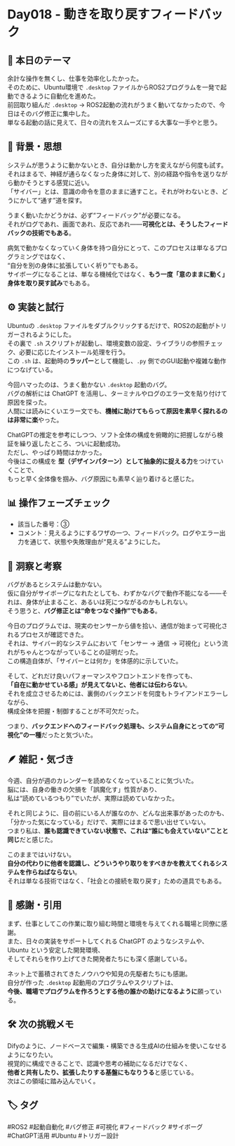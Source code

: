 # Day018 - 動きを取り戻すフィードバック

## 🎯 本日のテーマ
余計な操作を無くし、仕事を効率化したかった。  
そのために、Ubuntu環境で `.desktop` ファイルからROS2プログラムを一発で起動できるように自動化を進めた。  
前回取り組んだ `.desktop` → ROS2起動の流れがうまく動いてなかったので、今日はそのバグ修正に集中した。  
単なる起動の話に見えて、日々の流れをスムーズにする大事な一手やと思う。

## 🧠 背景・思想
システムが思うように動かないとき、自分は動かし方を変えながら何度も試す。  
それはまるで、神経が通らなくなった身体に対して、別の経路や指令を送りながら動かそうとする感覚に近い。  
「サイバー」とは、意識の命令を意のままに通すこと。それが叶わないとき、どうにかして“通す”道を探す。  

うまく動いたかどうかは、必ず“フィードバック”が必要になる。  
それがログであれ、画面であれ、反応であれ――**可視化とは、そうしたフィードバックの技術でもある**。

病気で動かなくなっていく身体を持つ自分にとって、このプロセスは単なるプログラミングではなく、  
“自分を別の身体に拡張していく祈り”でもある。  
サイボーグになることは、単なる機械化ではなく、**もう一度「意のままに動く」身体を取り戻す試み**でもある。

## ⚙️ 実装と試行
Ubuntuの `.desktop` ファイルをダブルクリックするだけで、ROS2の起動がトリガーされるようにした。  
その裏で `.sh` スクリプトが起動し、環境変数の設定、ライブラリの参照チェック、必要に応じたインストール処理を行う。  
この `.sh` は、起動時の**ラッパー**として機能し、`.py` 側でのGUI起動や複雑な動作につなげている。

今回ハマったのは、うまく動かない `.desktop` 起動のバグ。  
バグの解析には ChatGPT を活用し、ターミナルやログのエラー文を貼り付けて原因を探った。  
人間には読みにくいエラー文でも、**機械に助けてもらって原因を素早く探れるのは非常に楽**やった。

ChatGPTの推定を参考にしつつ、ソフト全体の構成を俯瞰的に把握しながら検証を繰り返したところ、ついに起動成功。  
ただし、やっぱり時間はかかった。  
今後はこの構成を **型（デザインパターン）として抽象的に捉える力**をつけていくことで、  
もっと早く全体像を掴み、バグ原因にも素早く辿り着けると感じた。

## 📊 操作フェーズチェック  
- 該当した番号：③  
- コメント：見えるようにするワザの一つ、フィードバック。ログやエラー出力を通じて、状態や失敗理由が“見える”ようにした。

## 🔁 洞察と考察
バグがあるとシステムは動かない。  
仮に自分がサイボーグになれたとしても、わずかなバグで動作不能になる――それは、身体が止まること、あるいは死につながるのかもしれない。  
そう思うと、**バグ修正とは“命をつなぐ操作”でもある**。

今日のプログラムでは、現実のセンサーから値を拾い、通信が始まって可視化されるプロセスが確認できた。  
それは、サイバー的なシステムにおいて「センサー → 通信 → 可視化」という流れがちゃんとつながっていることの証明だった。  
この構造自体が、「サイバーとは何か」を体感的に示していた。

そして、どれだけ良いパフォーマンスやフロントエンドを作っても、  
**「自在に動かせている感」が見えてないと、他者には伝わらない**。  
それを成立させるためには、裏側のバックエンドを何度もトライアンドエラーしながら、  
構成全体を把握・制御することが不可欠だった。  

つまり、**バックエンドへのフィードバック処理も、システム自身にとっての“可視化”の一種**だったと気づいた。

## 🪶 雑記・気づき
今週、自分が週のカレンダーを読めなくなっていることに気づいた。  
脳には、自身の働きの欠損を「誤魔化す」性質があり、  
私は“読めているつもり”でいたが、実際は読めていなかった。

それと同じように、目の前にいる人が誰なのか、どんな出来事があったのかも、  
「分かった気になっている」だけで、実際にはまるで思い出せていない。  
つまり私は、**誰も認識できていない状態で、これは“誰にも会えていない”ことと同じ**だと感じた。

このままではいけない。  
**自分の代わりに他者を認識し、どういうやり取りをすべきかを教えてくれるシステムを作らねばならない**。  
それは単なる技術ではなく、「社会との接続を取り戻す」ための道具でもある。

## 🙏 感謝・引用
まず、仕事としてこの作業に取り組む時間と環境を与えてくれる職場と同僚に感謝。  
また、日々の実装をサポートしてくれる ChatGPT のようなシステムや、Ubuntu という安定した開発環境、  
そしてそれらを作り上げてきた開発者たちにも深く感謝している。

ネット上で蓄積されてきたノウハウや知見の先駆者たちにも感謝。  
自分が作った `.desktop` 起動用のプログラムやスクリプトは、  
**今後、職場でプログラムを作ろうとする他の誰かの助けになるように**願っている。

## 🛠 次の挑戦メモ
Difyのように、ノードベースで編集・構築できる生成AIの仕組みを使いこなせるようになりたい。  
視覚的に構成できることで、認識や思考の補助になるだけでなく、  
**他者と共有したり、拡張したりする基盤にもなりうる**と感じている。  
次はこの領域に踏み込んでいく。

## 🏷 タグ  
#ROS2 #起動自動化 #バグ修正 #可視化 #フィードバック #サイボーグ #ChatGPT活用 #Ubuntu #トリガー設計
